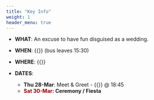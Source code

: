 ```yaml
---
title: "Key Info"
weight: 1
header_menu: true
---
```


- **WHAT**: An excuse to have fun disguised as a wedding.
- **WHEN**: {{<extlink text="Sat 30-Mar-2024 @ 17:00" href="https://calendar.google.com/calendar/render?action=TEMPLATE&dates=20240330T200000Z%2F20240331T030000Z&details=&location=Estaci%C3%B3n%20F%C3%A1tima%20Eventos%2C%20Isla%20Jorge%20290%2C%20B1633DBE%20Fatima%2C%20Provincia%20de%20Buenos%20Aires%2C%20Argentina&text=Caro%20%26%20the%20Viking%20%7C%20Wedding%20Sat%2030-Mar-2024">}} (bus leaves 15:30)
- **WHERE**: {{<extlink text="Estacion Fatima" href="https://maps.app.goo.gl/FmYAjJxbCgMTVEMX7">}}

- **DATES**:
    - **Thu 28-Mar**: Meet & Greet - {{<extlink text="Mis Mulas" href="https://maps.app.goo.gl/iWY7ftg2oTjfxmeC8">}} @ 18:45
    - **<span style="color:#8b0000">Sat 30-Mar</span>: Ceremony / Fiesta**
